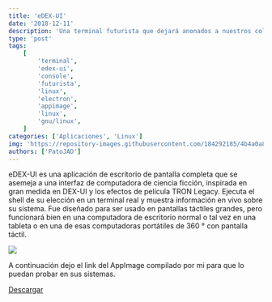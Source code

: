 ```yaml
---
title: 'eDEX-UI'
date: '2018-12-11'
description: 'Una terminal futurista que dejará anonados a nuestros colegas'
type: 'post'
tags:
    [
        'terminal',
        'edex-ui',
        'console',
        'futurista',
        'linux',
        'electron',
        'appimage',
        'linux',
        'gnu/linux',
    ]
categories: ['Aplicaciones', 'Linux']
img: 'https://repository-images.githubusercontent.com/184292185/4b4a0a80-6b75-11e9-98f6-416ab15aea29'
authors: ['PatoJAD']
---
```


eDEX-UI es una aplicación de escritorio de pantalla completa que se asemeja a una interfaz de computadora de ciencia ficción, inspirada en gran medida en DEX-UI y los efectos de película TRON Legacy. Ejecuta el shell de su elección en un terminal real y muestra información en vivo sobre su sistema. Fue diseñado para ser usado en pantallas táctiles grandes, pero funcionará bien en una computadora de escritorio normal o tal vez en una tableta o en una de esas computadoras portátiles de 360 ° con pantalla táctil.

![](https://4.bp.blogspot.com/-KsW2QQ4-j3Y/W_Li-0Brf0I/AAAAAAAAB5M/PYI7Lb_C2lQv2cJTZ_aWfQwTl7OP7MxrwCLcBGAs/s1600/edex-ui-scifi-computer-interface.jpg)

A continuación dejo el link del AppImage compilado por mi para que lo puedan probar en sus sistemas.

[Descargar](https://www.mediafire.com/file/b52tmfjif1dimj2/eDEX-UI+Linux+%28x86_64%29.AppImage)
